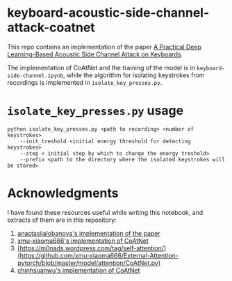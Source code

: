 # keyboard-acoustic-side-channel-attack-coatnet
This repo contains an implementation of the paper [A Practical Deep Learning-Based Acoustic Side
Channel Attack on Keyboards](https://arxiv.org/pdf/2308.01074).

The implementation of CoAtNet and the training of the model is in `keyboard-side-channel.ipynb`, while the algorithm for isolating keystrokes from recordings is implemented in `isolate_key_presses.py`.

# `isolate_key_presses.py` usage
```
python isolate_key_presses.py <path to recording> <number of keystrokes> 
    --init_treshold <initial energy threshold for detecting keystrokes> 
    --step < initial step by which to change the energy treshold> 
    --prefix <path to the directory where the isolated keystrokes will be stored>
```

# Acknowledgments
I have found these resources useful while writing this notebook, and extracts of them are in this repository:
1. [anastasiialobanova's implementation of the paper](https://www.kaggle.com/code/anastasiialobanova/my-coatnet)
2. [xmu-xiaoma666's implementation of CoAtNet](https://github.com/xmu-xiaoma666/External-Attention-pytorch/blob/master/model/attention/CoAtNet.py)
3. [https://m0nads.wordpress.com/tag/self-attention/](https://github.com/xmu-xiaoma666/External-Attention-pytorch/blob/master/model/attention/CoAtNet.py)
4. [chinhsuanwu's implementation of CoAtNet](https://github.com/chinhsuanwu/coatnet-pytorch/blob/master/coatnet.py)
